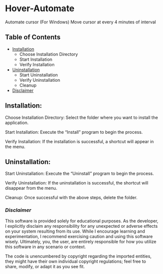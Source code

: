 # Hover-Automate
Automate cursor (For Windows)
Move cursor at every 4 minutes of interval

## Table of Contents
- [Installation](#installation)
  - Choose Installation Directory
  - Start Installation
  - Verify Installation
- [Uninstallation](#installation)
  - Start Uninstallation
  - Verify Uninstallation
  - Cleanup
- [Disclaimer](#disclaimer)

## Installation:

Choose Installation Directory:
Select the folder where you want to install the application.

Start Installation:
Execute the “Install” program to begin the process.

Verify Installation:
If the installation is successful, a shortcut will appear in the menu.

## Uninstallation:

Start Uninstallation:
Execute the “Uninstall” program to begin the process.

Verify Uninstallation:
If the uninstallation is successful, the shortcut will disappear from the menu.

Cleanup:
Once successful with the above steps, delete the folder.

### *Disclaimer*

This software is provided solely for educational purposes.
As the developer, I explicitly disclaim any responsibility for any unexpected or adverse effects on your system resulting from its use.
While I encourage learning and experimentation, I recommend exercising caution and using this software wisely.
Ultimately, you, the user, are entirely responsible for how you utilize this software in any scenario or context.

The code is unencumbered by copyright regarding the imported entities, they might have their own individual copyright regulations;
feel free to share, modify, or adapt it as you see fit.
